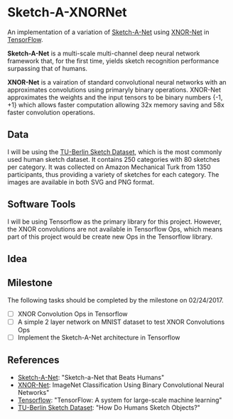 # Sketch-A-XNORNet
An implementation of a variation of [Sketch-A-Net] using [XNOR-Net] in [TensorFlow].

**Sketch-A-Net** is a multi-scale multi-channel deep neural network framework that, for the first time, yields sketch recognition performance surpassing that of humans.

**XNOR-Net** is a vairation of standard convolutional neural networks with an approximates convolutions using primaryly binary operations. XNOR-Net approximates the weights and the input tensors to be binary numbers {-1, +1} which allows faster computation allowing 32x memory saving and 58x faster convolution operations.

## Data
I will be using the [TU-Berlin Sketch Dataset], which is the most commonly used human sketch dataset. It contains 250 categories with 80 sketches per category. It was collected on Amazon Mechanical Turk from 1350 participants, thus providing a variety of sketches for each category. The images are available in both SVG and PNG format.

## Software Tools
I will be using Tensorflow as the primary library for this project. However, the XNOR convolutions are not available in Tensorflow Ops, which means part of this project would be create new Ops in the Tensorflow library.

## Idea


## Milestone
The following tasks should be completed by the milestone on 02/24/2017.
- [ ] XNOR Convolution Ops in Tensorflow
- [ ] A simple 2 layer network on MNIST dataset to test XNOR Convolutions Ops
- [ ] Implement the Sketch-A-Net architecture in Tensorflow

## References
- [Sketch-A-Net]: "Sketch-a-Net that Beats Humans"
- [XNOR-Net]: ImageNet Classification Using Binary Convolutional Neural Networks"
- [Tensorflow]: "TensorFlow: A system for large-scale machine learning"
- [TU-Berlin Sketch Dataset]: "How Do Humans Sketch Objects?"

[Sketch-A-Net]: https://arxiv.org/abs/1501.07873 "Sketch-a-Net that Beats Humans"
[XNOR-Net]: https://arxiv.org/abs/1603.05279 "XNOR-Net: ImageNet Classification Using Binary Convolutional Neural Networks"
[Tensorflow]: https://arxiv.org/abs/1605.08695 "TensorFlow: A system for large-scale machine learning"
[TU-Berlin Sketch Dataset]: http://cybertron.cg.tu-berlin.de/eitz/projects/classifysketch/ "How Do Humans Sketch Objects?"
